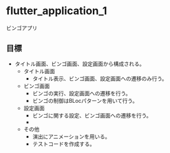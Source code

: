 # flutter_application_1

ビンゴアプリ

## 目標

- タイトル画面、ビンゴ画面、設定画面から構成される。
    - タイトル画面
        - タイトル表示、ビンゴ画面、設定画面への遷移のみ行う。
    - ビンゴ画面
        - ビンゴの実行、設定画面への遷移を行う。
        - ビンゴの制御はBLocパターンを用いて行う。
    - 設定画面
        - ビンゴに関する設定、ビンゴ画面への遷移を行う。
        - 
    - その他
        - 演出にアニメーションを用いる。
        - テストコードを作成する。